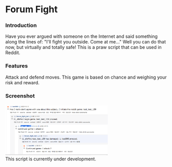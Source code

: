 # Forum Fight

### Introduction
Have you ever argued with someone on the Internet and said something along the lines of: "I'll fight you outside. Come at me..."
Well you can do that now, but virtually and totally safe! This is a praw script that can be used in Reddit.

### Features
Attack and defend moves. This game is based on chance and weighing your risk and reward.

### Screenshot
<img src="https://github.com/shincoding/forum-fight/blob/master/Screen%20Shot%202017-08-07%20at%2010.10.17%20PM.png" width="320"> 
<br />
This script is currently under development.
